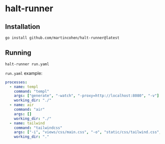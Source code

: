 # halt-runner

## Installation

```
go install github.com/martincohen/halt-runner@latest
```

## Running

```
halt-runner run.yaml
```

`run.yaml` example:

```yaml
processes:
  - name: templ
    command: "templ"
    args: ["generate", "-watch", "-proxy=http://localhost:8080", "-v"]
    working_dir: "./"
  - name: air
    command: "air"
    args: []
    working_dir: "./"
  - name: tailwind
    command: "tailwindcss"
    args: ["-i", "views/css/main.css", "-o", "static/css/tailwind.css", "--watch", "--verbose"]
    working_dir: "."
```